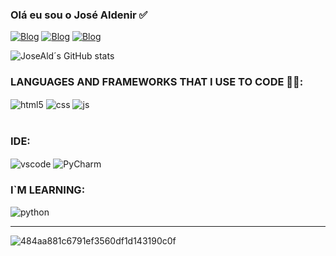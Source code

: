 ### Olá eu sou o José Aldenir ✅

[![Blog](https://img.shields.io/badge/Instagram-E4405F?style=for-the-badge&logo=instagram&logoColor=white)](https://www.instagram.com/jouzefi/)
[![Blog](https://img.shields.io/badge/Gmail-D14836?style=for-the-badge&logo=gmail&logoColor=white)](mailto:josealdenir902@gmail.com)
[![Blog](https://img.shields.io/badge/Discord-7289DA?style=for-the-badge&logo=discord&logoColor=white)](https://discord.gg/MyhDKcUx)




![JoseAld´s GitHub stats](https://github-readme-stats.vercel.app/api?username=JoseAld&show_icons=true&theme=radical)

### LANGUAGES AND FRAMEWORKS THAT I USE TO CODE 👨‍💻:

<div style="display: inline_block">
  <img align="center" alt="html5" src="https://img.shields.io/badge/HTML5-E34F26?style=for-the-badge&logo=html5&logoColor=white" />
  <img align="center" alt="css" src=https://img.shields.io/badge/CSS-239120?&style=for-the-badge&logo=css3&logoColor=white />
  <img align="center" alt="js" src=https://img.shields.io/badge/JavaScript-323330?style=for-the-badge&logo=javascript&logoColor=F7DF1E />
 

</div><br/>

### IDE:
<div style="display: inline_block">
  <img align="center" alt="vscode" src=https://img.shields.io/badge/Visual_Studio_Code-0078D4?style=for-the-badge&logo=visual%20studio%20code&logoColor=white
 />
 <img align="center" alt="PyCharm" src=https://img.shields.io/badge/PyCharm-000000?style=for-the-badge&logo=PyCharm&logoColor=white
 />
 
### I`M LEARNING:
<div style="display: inline_block">
  <img align="center" alt="python" src=https://img.shields.io/badge/python-FFFF33?style=for-the-badge&logo=python%20studio%20code&logoColor=white
 />

<hr/>

![484aa881c6791ef3560df1d143190c0f](https://github.com/user-attachments/assets/64537f4d-04a3-455c-8d05-9a30c4549619)


 
